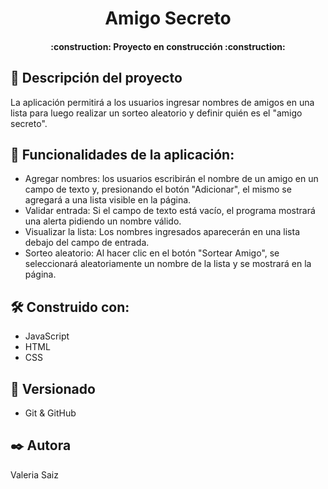 <h1 align="center"> Amigo Secreto </h1>
<h4 align="center">
:construction: Proyecto en construcción :construction:
</h4>

## 🚀 Descripción del proyecto
La aplicación permitirá a los usuarios ingresar nombres de amigos en una lista para luego realizar un sorteo aleatorio y definir quién es el "amigo secreto".

## :hammer: Funcionalidades de la aplicación:
- Agregar nombres: los usuarios escribirán el nombre de un amigo en un campo de texto y, presionando el botón "Adicionar", el mismo se agregará a una lista visible en la página.
- Validar entrada: Si el campo de texto está vacío, el programa mostrará una alerta pidiendo un nombre válido.
- Visualizar la lista: Los nombres ingresados aparecerán en una lista debajo del campo de entrada.
- Sorteo aleatorio: Al hacer clic en el botón "Sortear Amigo", se seleccionará aleatoriamente un nombre de la lista y se mostrará en la página.

## 🛠️ Construido con:
- JavaScript
- HTML
- CSS

## 📌 Versionado
- Git & GitHub
  
## ✒️ Autora 
Valeria Saiz
